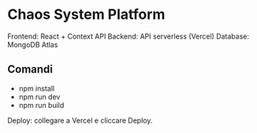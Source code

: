 # Chaos System Platform

Frontend: React + Context API
Backend: API serverless (Vercel)
Database: MongoDB Atlas

## Comandi
- npm install
- npm run dev
- npm run build

Deploy: collegare a Vercel e cliccare Deploy.